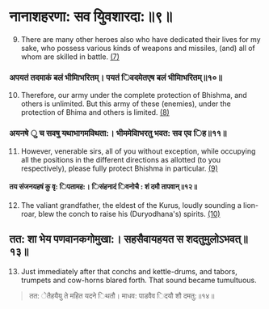 # नानाशहरणा: सव युिवशारदा:॥९॥

9. There are many other heroes also who have dedicated their lives for my sake, who possess various kinds of weapons and missiles, (and) all of whom are skilled in battle. [\(7\)](#page--1-0)

### अपयतं तदमाकं बलं भीमािभरितम्। पयतं िवदमेतएष बलं भीमािभरितम्॥१०॥

10. Therefore, our army under the complete protection of Bhishma, and others is unlimited. But this army of these (enemies), under the protection of Bhima and others is limited. [\(8\)](#page--1-1)

### अयनषे ु च सवषु यथाभागमविथता:। भीममेवािभरतु भवत: सव एव िह॥११॥

11. However, venerable sirs, all of you without exception, while occupying all the positions in the different directions as allotted (to you respectively), please fully protect Bhishma in particular. [\(9\)](#page--1-2)

#### तय संजनयहषं कु वृ: िपतामह:। िसंहनादं िवनोचै : शं दमौ तापवान्॥१२॥

12. The valiant grandfather, the eldest of the Kurus, loudly sounding a lion-roar, blew the conch to raise his (Duryodhana's) spirits. [\(10\)](#page--1-3)

## तत: शा भेय पणवानकगोमुखा:। सहसैवायहयत स शदतुमुलोऽभवत्॥१३॥

13. Just immediately after that conchs and kettle-drums, and tabors, trumpets and cow-horns blared forth. That sound became tumultuous.

> तत: ेतैहयैयु ते महित यदने िथतौ। माधव: पाडवैव िदयौ शौ दमतु:॥१४॥